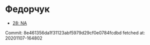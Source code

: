 # Федорчук
- [28: NA](28.md)

Commit: 8e461356da1f31123abf5979d29cf0e0784fcdbd
 fetched at: 20201107-164802
